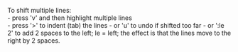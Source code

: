 To shift multiple lines:  
	- press 'v' and then highlight multiple lines  
	- press '>' to indent (tab) the lines
	- or 'u' to undo if shifted too far
	- or ':le 2' to add 2 spaces to the left; le = left; the effect is that the lines move to the right by 2 spaces.
